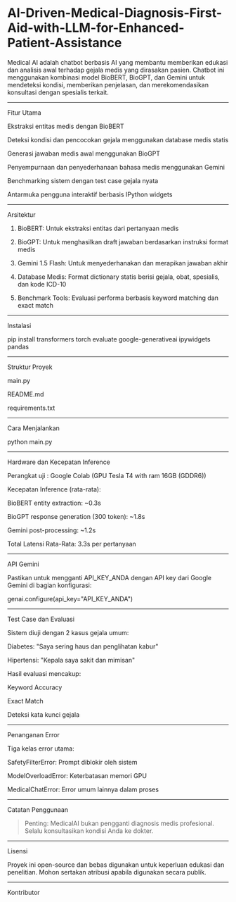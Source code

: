 # AI-Driven-Medical-Diagnosis-First-Aid-with-LLM-for-Enhanced-Patient-Assistance


Medical AI adalah chatbot berbasis AI yang membantu memberikan edukasi dan analisis awal terhadap gejala medis yang dirasakan pasien. Chatbot ini menggunakan kombinasi model BioBERT, BioGPT, dan Gemini untuk mendeteksi kondisi, memberikan penjelasan, dan merekomendasikan konsultasi dengan spesialis terkait.


---

Fitur Utama

Ekstraksi entitas medis dengan BioBERT

Deteksi kondisi dan pencocokan gejala menggunakan database medis statis

Generasi jawaban medis awal menggunakan BioGPT

Penyempurnaan dan penyederhanaan bahasa medis menggunakan Gemini

Benchmarking sistem dengan test case gejala nyata

Antarmuka pengguna interaktif berbasis IPython widgets



---

Arsitektur

1. BioBERT: Untuk ekstraksi entitas dari pertanyaan medis


2. BioGPT: Untuk menghasilkan draft jawaban berdasarkan instruksi format medis


3. Gemini 1.5 Flash: Untuk menyederhanakan dan merapikan jawaban akhir


4. Database Medis: Format dictionary statis berisi gejala, obat, spesialis, dan kode ICD-10


5. Benchmark Tools: Evaluasi performa berbasis keyword matching dan exact match




---

Instalasi

pip install transformers torch evaluate google-generativeai ipywidgets pandas


---

Struktur Proyek

 main.py
 
 README.md

 requirements.txt


---

Cara Menjalankan

python main.py


---

Hardware dan Kecepatan Inference

Perangkat uji : Google Colab (GPU Tesla T4 with ram 16GB (GDDR6))

Kecepatan Inference (rata-rata):

BioBERT entity extraction: ~0.3s

BioGPT response generation (300 token): ~1.8s

Gemini post-processing: ~1.2s


Total Latensi Rata-Rata: 3.3s per pertanyaan



---

API Gemini

Pastikan untuk mengganti API_KEY_ANDA dengan API key dari Google Gemini di bagian konfigurasi:

genai.configure(api_key="API_KEY_ANDA")


---

Test Case dan Evaluasi

Sistem diuji dengan 2 kasus gejala umum:

Diabetes: "Saya sering haus dan penglihatan kabur"

Hipertensi: "Kepala saya sakit dan mimisan"


Hasil evaluasi mencakup:

Keyword Accuracy

Exact Match

Deteksi kata kunci gejala



---

Penanganan Error

Tiga kelas error utama:

SafetyFilterError: Prompt diblokir oleh sistem

ModelOverloadError: Keterbatasan memori GPU

MedicalChatError: Error umum lainnya dalam proses



---

Catatan Penggunaan

> Penting: MedicalAI bukan pengganti diagnosis medis profesional. Selalu konsultasikan kondisi Anda ke dokter.




---

Lisensi

Proyek ini open-source dan bebas digunakan untuk keperluan edukasi dan penelitian. Mohon sertakan atribusi apabila digunakan secara publik.


---

Kontributor


